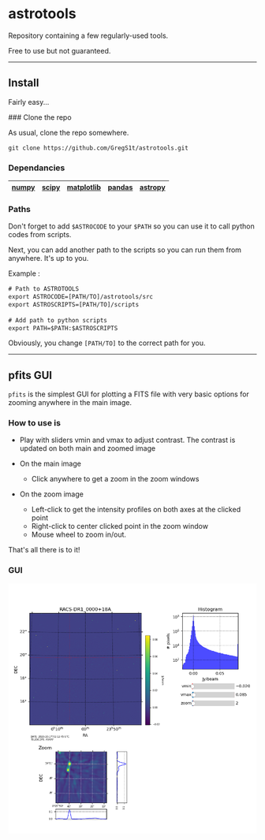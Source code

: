 # astrotools

Repository containing a few regularly-used tools. 

Free to use but not guaranteed. 

---
## Install

Fairly easy... 

### Clone the repo

As usual, clone the repo somewhere.
```
git clone https://github.com/GregS1t/astrotools.git
```

### Dependancies

| [numpy](https://numpy.org/) | [scipy](https://www.scipy.org/) | [matplotlib](https://matplotlib.org/) | [pandas](https://pandas.pydata.org/) | [astropy](https://www.astropy.org/) 
| :-----: | :-----: | :----------: | :------: | :--------: |  

### Paths

Don't forget to add `$ASTROCODE` to your `$PATH` so you can use it to call python codes from scripts.

Next, you can add another path to the scripts so you can run them from anywhere. It's up to you.

Example : 

```
# Path to ASTROTOOLS
export ASTROCODE=[PATH/TO]/astrotools/src
export ASTROSCRIPTS=[PATH/TO]/scripts

# Add path to python scripts
export PATH=$PATH:$ASTROSCRIPTS
```

Obviously, you change `[PATH/TO]` to the correct path for you.

---
## pfits GUI

`pfits`  is the simplest GUI for plotting a FITS file with very basic options for zooming anywhere in the main image.

### How to use is

- Play with sliders vmin and vmax to adjust contrast. The contrast is updated on both main and zoomed image

- On the main image
	- Click anywhere to get a zoom in the zoom windows

- On the zoom image
	- Left-click to get the intensity profiles on both axes at the clicked point
	- Right-click to center clicked point in the zoom window 
	- Mouse wheel to zoom in/out. 

That's all there is to it! 

### GUI

![pfits screen shot](./img/pfits_screenshot_1.png)


